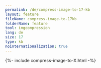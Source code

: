 ```yaml
---
permalink: /de/compress-image-to-17-kb
layout: feature
fileName: compress-image-to-17kb
folderName: feature
tool: imgcompression
lang: de
size: 17
type: kb
nointernationalization: true
---
```

{%- include compress-image-to-X.html -%}       
